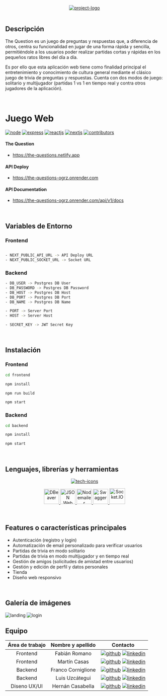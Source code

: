 <div align="center">
  <a href="https://the-questions.netlify.app">
    <img src="https://res.cloudinary.com/dviltxetl/image/upload/v1682187434/logo_lpmygw.png" alt="project-logo" />
  </a>
</div>

<br />

## Descripción
<p>
  The Question es un juego de preguntas y respuestas que, a diferencia de otros, centra su funcionalidad en jugar de una forma rápida
  y sencilla, permitiéndole a los usuarios poder realizar partidas cortas y rápidas en los pequeños ratos libres del día a día.
  
  Es por ello que esta aplicación web tiene como finalidad principal el entretenimiento y conocimiento de cultura general mediante el
  clásico juego de trivia de preguntas y respuestas. Cuenta con dos modos de juego: solitario y multijugador (partidas 1 vs 1 en tiempo
  real y contra otros jugadores de la aplicación).
</p>

<br/>

# Juego Web
[![node][node-shield]][node-url] [![express][express-shield]][express-url] [![reactjs][reactjs-shield]][reactjs-url] [![nextjs][nextjs-shield]][nextjs-url]
[![contributors][contributors-shield]][contributors-url]

#### The Question
- https://the-questions.netlify.app

#### API Deploy
- https://the-questions-ogrz.onrender.com

#### API Documentation
- https://the-questions-ogrz.onrender.com/api/v1/docs

<br/>

## Variables de Entorno

### Frontend

```sh

- NEXT_PUBLIC_API_URL -> API Deploy URL
- NEXT_PUBLIC_SOCKET_URL -> Socket URL

```

### Backend

```sh
- DB_USER -> Postgres DB User
- DB_PASSWORD -> Postgres DB Password
- DB_HOST -> Postgres DB Host
- DB_PORT -> Postgres DB Port
- DB_NAME -> Postgres DB Name

- PORT -> Server Port
- HOST -> Server Host

- SECRET_KEY -> JWT Secret Key
```
<br />

## Instalación

### Frontend

```sh
cd frontend
```

```sh
npm install
```

```sh
npm run build
```

```sh
npm start
```

### Backend

```sh
cd backend
```

```sh
npm install
```

```sh
npm start
```

<br />

## Lenguajes, librerías y herramientas

<p align="center">
  <a href="https://skillicons.dev">
    <img src="https://skillicons.dev/icons?i=javascript,css,react,redux,next,nodejs,express,postgres,sequelize,git,github,vscode,figma,aws,netlify" alt="tech-icons" />
  </a>
</p>

<p align="center">
  <a href="https://dbeaver.com">
    <img src="https://upload.wikimedia.org/wikipedia/commons/thumb/b/b5/DBeaver_logo.svg/2048px-DBeaver_logo.svg.png" width="48" height="48" alt="DBeaver" />
  </a>
  <a href="https://jwt.io">
    <img src="https://cdn.worldvectorlogo.com/logos/jwt-3.svg" width="48" height="48" alt="JSON Web Token" />
  </a>
  <a href="https://nodemailer.com/about">
    <img src="https://medusajs.com/images/plugin-icons/medusa-plugin-nodemailer-icon.svg" width="48" height="48" alt="Nodemailer" />
  </a>
  <a href="https://swagger.io">
    <img src="https://static-00.iconduck.com/assets.00/swagger-icon-512x512-halz44im.png" width="48" height="48" alt="Swagger" />
  </a>
  <a href="https://socket.io">
    <img src="https://cdn.worldvectorlogo.com/logos/socket-io-1.svg" width="50" height="50" alt="Socket.IO" />
  </a>
</p>

<br />

## Features o características principales

- Autenticación (registro y login)
- Automatización de email personalizado para verificar usuarios
- Partidas de trivia en modo solitario
- Partidas de trivia en modo multijugador y en tiempo real
- Gestión de amigos (solicitudes de amistad entre usuarios)
- Gestión y edición de perfil y datos personales
- Tienda
- Diseño web responsivo

<br />

## Galería de imágenes

<img src="https://res.cloudinary.com/dviltxetl/image/upload/v1682109242/landing_fzzfou.png" alt="landing" />
<img src="https://res.cloudinary.com/dviltxetl/image/upload/v1682109340/login_k1r0ro.png" alt="login" />

<br />

## Equipo

| Área de trabajo | Nombre y apellido  | Contacto |
| :---:           | :---:              | :---:    |
| Frontend       | Fabián Romano      | [![github](https://skillicons.dev/icons?i=github)]() [![linkedin](https://skillicons.dev/icons?i=linkedin)]() |
| Frontend       | Martín Casas       | [![github](https://skillicons.dev/icons?i=github)]() [![linkedin](https://skillicons.dev/icons?i=linkedin)]() |
| Backend        | Franco Corniglione | [![github](https://skillicons.dev/icons?i=github)](https://github.com/Francormin) [![linkedin](https://skillicons.dev/icons?i=linkedin)](https://www.linkedin.com/in/franco-corniglione/) |
| Backend        | Luis Uzcátegui     | [![github](https://skillicons.dev/icons?i=github)](https://github.com/Glya-Corporation) [![linkedin](https://skillicons.dev/icons?i=linkedin)](https://www.linkedin.com/in/luis-uzcategui/) |
| Diseno UX/UI    | Hernán Casabella   | [![github](https://skillicons.dev/icons?i=github)]() [![linkedin](https://skillicons.dev/icons?i=linkedin)]() |

<!-- MARKDOWN LINKS & IMAGES -->
[node-shield]: https://img.shields.io/badge/Node.js-18.15.0-green
[node-url]: https://nodejs.org/es

[express-shield]: https://img.shields.io/badge/Express.js-4.18.2-red
[express-url]: https://expressjs.com/es/

[reactjs-shield]: https://img.shields.io/badge/React.js-18.2.0-blue
[reactjs-url]: https://es.react.dev/

[nextjs-shield]: https://img.shields.io/badge/Next.js-13.2.4-pink
[nextjs-url]: https://nextjs.org/learn/foundations/from-react-to-nextjs/getting-started-with-nextjs

[contributors-shield]: https://img.shields.io/badge/All%20Contributors-4-green
[contributors-url]: https://github.com/No-Country/S7-17-NODEREACT/network/dependencies
